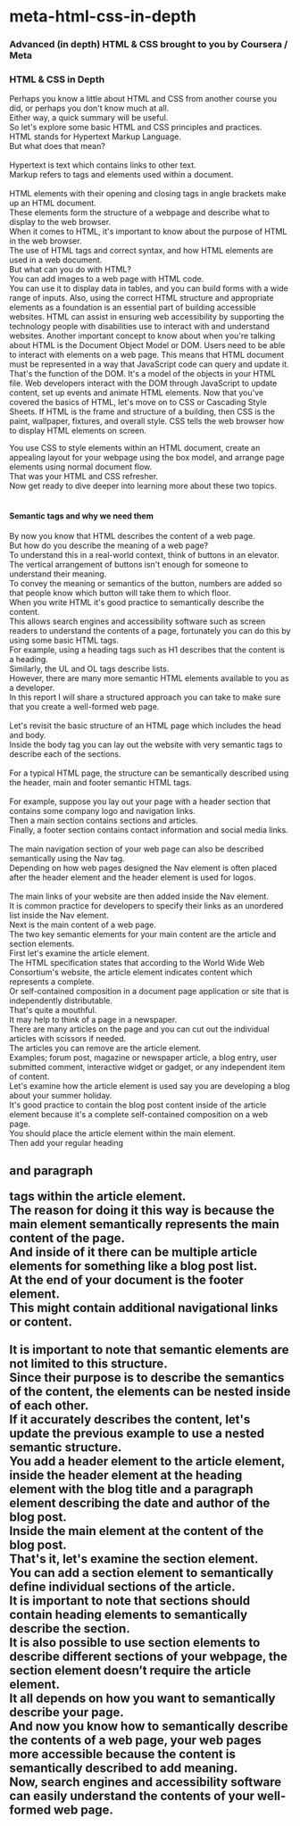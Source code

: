 <h1>meta-html-css-in-depth</h1>

<h3>Advanced (in depth) HTML & CSS brought to you by Coursera / Meta</h3>

<h3>HTML & CSS in Depth</h3>

<p>Perhaps you know a little about HTML and CSS from another course you did, or perhaps you don't know much at all.<br>
Either way, a quick summary will be useful.<br>
So let's explore some basic HTML and CSS principles and practices.<br>
HTML stands for Hypertext Markup Language.<br>
But what does that mean?<br>
<br>
Hypertext is text which contains links to other text.<br>
Markup refers to tags and elements used within a document.<br>
<br>
HTML elements with their opening and closing tags in angle brackets make up an HTML document.<br>
These elements form the structure of a webpage and describe what to display to the web browser.<br>
When it comes to HTML, it's important to know about the purpose of HTML in the web browser.<br>
The use of HTML tags and correct syntax, and how HTML elements are used in a web document.<br>
But what can you do with HTML?<br>
You can add images to a web page with HTML code.<br>
You can use it to display data in tables, and you can build forms with a wide range of inputs. 
Also, using the correct HTML structure and appropriate elements as a foundation is an essential part of building accessible websites. 
HTML can assist in ensuring web accessibility by supporting the technology people with disabilities use to interact with and understand websites. 
Another important concept to know about when you're talking about HTML is the Document Object Model or DOM. 
Users need to be able to interact with elements on a web page. 
This means that HTML document must be represented in a way that JavaScript code can query and update it. 
That's the function of the DOM. 
It's a model of the objects in your HTML file. 
Web developers interact with the DOM through JavaScript to update content, set up events and animate HTML elements. 
Now that you've covered the basics of HTML, let's move on to CSS or Cascading Style Sheets. 
If HTML is the frame and structure of a building, then CSS is the paint, wallpaper, fixtures, and overall style. 
CSS tells the web browser how to display HTML elements on screen. 
 
You use CSS to style elements within an HTML document, create an appealing layout for your webpage using the box model, and arrange page elements using normal document flow.<br>
That was your HTML and CSS refresher.<br>
Now get ready to dive deeper into learning more about these two topics.<br>
<br>
<h4>Semantic tags and why we need them</h4>
By now you know that HTML describes the content of a web page.<br>
But how do you describe the meaning of a web page?<br>
To understand this in a real-world context, think of buttons in an elevator.<br>
The vertical arrangement of buttons isn't enough for someone to understand their meaning.<br>
To convey the meaning or semantics of the button, numbers are added so that people know which button will take them to which floor.<br>
When you write HTML it's good practice to semantically describe the content.<br>
This allows search engines and accessibility software such as screen readers to understand the contents of a page, fortunately you can do this by using some basic HTML tags.<br>
For example, using a heading tags such as H1 describes that the content is a heading.<br>
Similarly, the UL and OL tags describe lists.<br>
However, there are many more semantic HTML elements available to you as a developer.<br>
In this report I will share a structured approach you can take to make sure that you create a well-formed web page.<br>
<br>
Let's revisit the basic structure of an HTML page which includes the head and body.<br>
Inside the body tag you can lay out the website with very semantic tags to describe each of the sections.<br>
<br>
For a typical HTML page, the structure can be semantically described using the header, main and footer semantic HTML tags.<br>
<br>
For example, suppose you lay out your page with a header section that contains some company logo and navigation links.<br>
Then a main section contains sections and articles.<br>
Finally, a footer section contains contact information and social media links.<br>
<br> 
The main navigation section of your web page can also be described semantically using the Nav tag.<br>
Depending on how web pages designed the Nav element is often placed after the header element and the header element is used for logos.<br>
<br>
The main links of your website are then added inside the Nav element.<br>
It is common practice for developers to specify their links as an unordered list inside the Nav element.<br>
Next is the main content of a web page.<br>
The two key semantic elements for your main content are the article and section elements.<br>
First let's examine the article element.<br>
The HTML specification states that according to the World Wide Web Consortium's website, the article element indicates content which represents a complete.<br>
Or self-contained composition in a document page application or site that is independently distributable.<br>
That's quite a mouthful.<br>
It may help to think of a page in a newspaper.<br>
There are many articles on the page and you can cut out the individual articles with scissors if needed.<br>
The articles you can remove are the article element.<br>
Examples; forum post, magazine or newspaper article, a blog entry, user submitted comment, interactive widget or gadget, or any independent item of content.<br>
Let's examine how the article element is used say you are developing a blog about your summer holiday.<br>
It's good practice to contain the blog post content inside of the article element because it's a complete self-contained composition on a web page.<br>
You should place the article element within the main element.<br>
Then add your regular heading <h2> and paragraph <p> tags within the article element.<br>
The reason for doing it this way is because the main element semantically represents the main content of the page.<br>
And inside of it there can be multiple article elements for something like a blog post list.<br>
At the end of your document is the footer element.<br>
This might contain additional navigational links or content.<br>
<br>
It is important to note that semantic elements are not limited to this structure.<br>
Since their purpose is to describe the semantics of the content, the elements can be nested inside of each other.<br>
If it accurately describes the content, let's update the previous example to use a nested semantic structure.<br>
You add a header element to the article element, inside the header element at the heading element with the blog title and a paragraph element describing the date and author of the blog post.<br>
Inside the main element at the content of the blog post.<br>
That's it, let's examine the section element.<br>
You can add a section element to semantically define individual sections of the article.<br>
It is important to note that sections should contain heading elements to semantically describe the section.<br>
It is also possible to use section elements to describe different sections of your webpage, the section element doesn’t require the article element.<br>
It all depends on how you want to semantically describe your page.<br>
And now you know how to semantically describe the contents of a web page, your web pages more accessible because the content is semantically described to add meaning.<br>
Now, search engines and accessibility software can easily understand the contents of your well-formed web page.<br>





